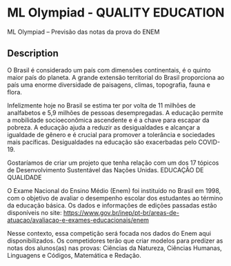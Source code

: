 # ML Olympiad - QUALITY EDUCATION

ML Olympiad – Previsão das notas da prova do ENEM

## Description

O Brasil é considerado um país com dimensões continentais, é o quinto maior país do planeta. A grande extensão territorial do Brasil proporciona ao país uma enorme diversidade de paisagens, climas, topografia, fauna e flora.

Infelizmente hoje no Brasil se estima ter por volta de 11 milhões de analfabetos e 5,9 milhões de pessoas desempregadas. A educação permite a mobilidade socioeconômica ascendente e é a chave para escapar da pobreza. A educação ajuda a reduzir as desigualdades e alcançar a igualdade de gênero e é crucial para promover a tolerância e sociedades mais pacíficas. Desigualdades na educação são exacerbadas pelo COVID-19.

Gostaríamos de criar um projeto que tenha relação com um dos 17 tópicos de Desenvolvimento Sustentável das Nações Unidas. EDUCAÇÃO DE QUALIDADE

O Exame Nacional do Ensino Médio (Enem) foi instituído no Brasil em 1998, com o objetivo de avaliar o desempenho escolar dos estudantes ao término da educação básica. Os dados e informações de edições passadas estão disponíveis no site:
<https://www.gov.br/inep/pt-br/areas-de-atuacao/avaliacao-e-exames-educacionais/enem>

Nesse contexto, essa competição será focada nos dados do Enem aqui disponibilizados. Os competidores terão que criar modelos para predizer as notas dos alunos(as) nas provas: Ciências da Natureza, Ciências Humanas, Linguagens e Códigos, Matemática e Redação.
